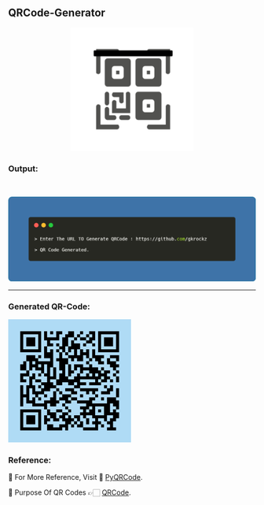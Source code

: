## QRCode-Generator 
<p align="center">
  <img width="250" height="250" src="Img/QR-Logo.gif" alt="Logo">
</p>

### Output:                                                              
<br> 
<p align="center">           
<img src="Img/Output.png" alt="Sample-Output">
</p>

---

###  Generated QR-Code:
<img src="Img/QRCode.jpg" height=250px alt="QR">
<br>

### Reference:

💠 For More Reference, Visit 📑 [PyQRCode](https://pypi.org/project/PyQRCode/).

💠 Purpose Of QR Codes 👉🏻 [QRCode](https://www.qr-code-generator.com/qr-code-marketing/why-should-i-use-qr-codes/).
